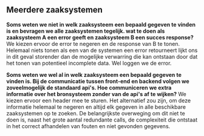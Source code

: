 ## Meerdere zaaksystemen

**Soms weten we niet in welk zaaksysteem een bepaald gegeven te vinden is en bevragen we alle zaaksystemen tegelijk. wat te doen als zaaksysteem A een error geeft en zaaksysteem B een succes response?**
We kiezen ervoor de error te negeren en de response van B te tonen.
Helemaal niets tonen als een van de systemen een error retourneert lijkt ons in dit geval storender dan de mogelijke verwarring die kan ontstaan door dat het tonen van potentieel incomplete data.
Wel loggen we de error.

**Soms weten we wel al in welk zaaksysteem een bepaald gegeven te vinden is. Bij de communicatie tussen front-end en backend volgen we zoveelmogelijk de standaard api's. Hoe communiceren we extra informatie over het bronsysteem zonder van de api's af te wijken?**
We kiezen ervoor een header mee te sturen.
Het alternatief zou zijn, om deze informatie helemaal te negeren en altijd elk gegeven in alle beschikbare zaaksystemen op te zoeken. De belangrijkste overweging om dit niet te doen is, naast het grote aantal redundante calls, de complexiteit die ontstaat in het correct afhandelen van fouten en niet gevonden gegevens.
